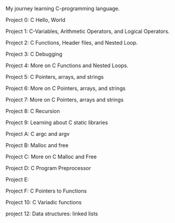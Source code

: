 My journey learning C-programming language.

Project 0: C Hello, World

Project 1: C-Variables, Arithmetic Operators, and Logical Operators.

Project 2: C Functions, Header files, and Nested Loop.

Project 3: C Debugging

Project 4: More on C Functions and Nested Loops.

Project 5: C Pointers, arrays, and strings

Project 6: More on C Pointers, arrays, and strings

Project 7: More on C Pointers, arrays and strings

Project 8: C Recursion

Project 9: Learning about C static libraries

Project A: C argc and argv

Project B: Malloc and free

Project C: More on C Malloc and Free

Project D: C Program Preprocessor

Project E:

Project F: C Pointers to Functions

Project 10: C Variadic functions

project 12: Data structures: linked lists
